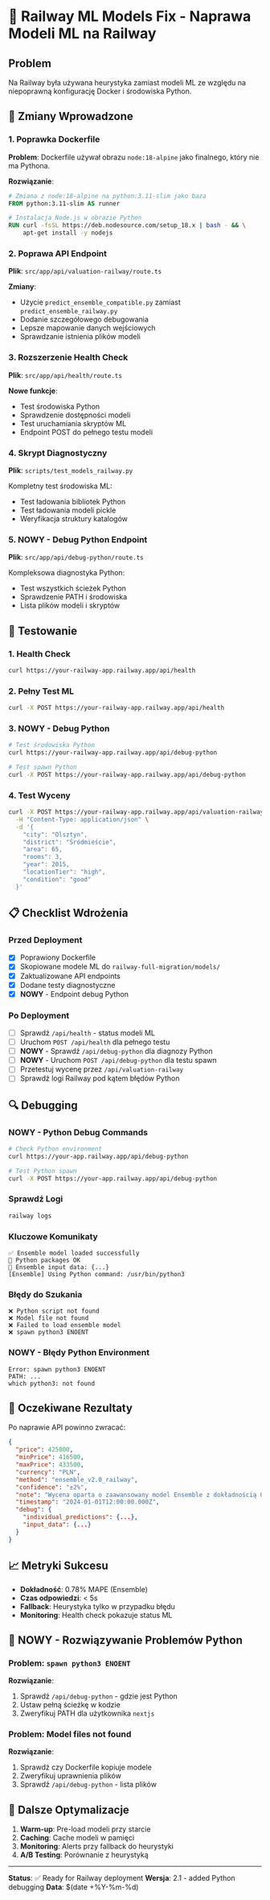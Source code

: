 # 🚂 Railway ML Models Fix - Naprawa Modeli ML na Railway

## Problem
Na Railway była używana heurystyka zamiast modeli ML ze względu na niepoprawną konfigurację Docker i środowiska Python.

## 🔧 Zmiany Wprowadzone

### 1. Poprawka Dockerfile
**Problem**: Dockerfile używał obrazu `node:18-alpine` jako finalnego, który nie ma Pythona.

**Rozwiązanie**:
```dockerfile
# Zmiana z node:18-alpine na python:3.11-slim jako baza
FROM python:3.11-slim AS runner

# Instalacja Node.js w obrazie Python
RUN curl -fsSL https://deb.nodesource.com/setup_18.x | bash - && \
    apt-get install -y nodejs
```

### 2. Poprawa API Endpoint
**Plik**: `src/app/api/valuation-railway/route.ts`

**Zmiany**:
- Użycie `predict_ensemble_compatible.py` zamiast `predict_ensemble_railway.py`
- Dodanie szczegółowego debugowania
- Lepsze mapowanie danych wejściowych
- Sprawdzanie istnienia plików modeli

### 3. Rozszerzenie Health Check
**Plik**: `src/app/api/health/route.ts`

**Nowe funkcje**:
- Test środowiska Python
- Sprawdzenie dostępności modeli
- Test uruchamiania skryptów ML
- Endpoint POST do pełnego testu modeli

### 4. Skrypt Diagnostyczny
**Plik**: `scripts/test_models_railway.py`

Kompletny test środowiska ML:
- Test ładowania bibliotek Python
- Test ładowania modeli pickle
- Weryfikacja struktury katalogów

### 5. **NOWY** - Debug Python Endpoint
**Plik**: `src/app/api/debug-python/route.ts`

Kompleksowa diagnostyka Python:
- Test wszystkich ścieżek Python
- Sprawdzenie PATH i środowiska
- Lista plików modeli i skryptów

## 🧪 Testowanie

### 1. Health Check
```bash
curl https://your-railway-app.railway.app/api/health
```

### 2. Pełny Test ML
```bash
curl -X POST https://your-railway-app.railway.app/api/health
```

### 3. **NOWY** - Debug Python
```bash
# Test środowiska Python
curl https://your-railway-app.railway.app/api/debug-python

# Test spawn Python
curl -X POST https://your-railway-app.railway.app/api/debug-python
```

### 4. Test Wyceny
```bash
curl -X POST https://your-railway-app.railway.app/api/valuation-railway \
  -H "Content-Type: application/json" \
  -d '{
    "city": "Olsztyn",
    "district": "Śródmieście", 
    "area": 65,
    "rooms": 3,
    "year": 2015,
    "locationTier": "high",
    "condition": "good"
  }'
```

## 📋 Checklist Wdrożenia

### Przed Deployment
- [x] Poprawiony Dockerfile
- [x] Skopiowane modele ML do `railway-full-migration/models/`
- [x] Zaktualizowane API endpoints
- [x] Dodane testy diagnostyczne
- [x] **NOWY** - Endpoint debug Python

### Po Deployment
- [ ] Sprawdź `/api/health` - status modeli ML
- [ ] Uruchom `POST /api/health` dla pełnego testu
- [ ] **NOWY** - Sprawdź `/api/debug-python` dla diagnozy Python
- [ ] **NOWY** - Uruchom `POST /api/debug-python` dla testu spawn
- [ ] Przetestuj wycenę przez `/api/valuation-railway`
- [ ] Sprawdź logi Railway pod kątem błędów Python

## 🔍 Debugging

### **NOWY** - Python Debug Commands
```bash
# Check Python environment
curl https://your-app.railway.app/api/debug-python

# Test Python spawn
curl -X POST https://your-app.railway.app/api/debug-python
```

### Sprawdź Logi
```bash
railway logs
```

### Kluczowe Komunikaty
```
✅ Ensemble model loaded successfully
🐍 Python packages OK
🔧 Ensemble input data: {...}
[Ensemble] Using Python command: /usr/bin/python3
```

### Błędy do Szukania
```
❌ Python script not found
❌ Model file not found  
❌ Failed to load ensemble model
❌ spawn python3 ENOENT
```

### **NOWY** - Błędy Python Environment
```
Error: spawn python3 ENOENT
PATH: ...
which python3: not found
```

## 🎯 Oczekiwane Rezultaty

Po naprawie API powinno zwracać:

```json
{
  "price": 425000,
  "minPrice": 416500,
  "maxPrice": 433500,
  "currency": "PLN",
  "method": "ensemble_v2.0_railway",
  "confidence": "±2%",
  "note": "Wycena oparta o zaawansowany model Ensemble z dokładnością 0.78% MAPE",
  "timestamp": "2024-01-01T12:00:00.000Z",
  "debug": {
    "individual_predictions": {...},
    "input_data": {...}
  }
}
```

## 📈 Metryki Sukcesu

- **Dokładność**: 0.78% MAPE (Ensemble)
- **Czas odpowiedzi**: < 5s
- **Fallback**: Heurystyka tylko w przypadku błędu
- **Monitoring**: Health check pokazuje status ML

## 🔧 **NOWY** - Rozwiązywanie Problemów Python

### Problem: `spawn python3 ENOENT`
**Rozwiązanie**:
1. Sprawdź `/api/debug-python` - gdzie jest Python
2. Ustaw pełną ścieżkę w kodzie
3. Zweryfikuj PATH dla użytkownika `nextjs`

### Problem: Model files not found
**Rozwiązanie**:
1. Sprawdź czy Dockerfile kopiuje modele
2. Zweryfikuj uprawnienia plików
3. Sprawdź `/api/debug-python` - lista plików

## 🚀 Dalsze Optymalizacje

1. **Warm-up**: Pre-load modeli przy starcie
2. **Caching**: Cache modeli w pamięci
3. **Monitoring**: Alerts przy fallback do heurystyki
4. **A/B Testing**: Porównanie z heurystyką

---

**Status**: ✅ Ready for Railway deployment
**Wersja**: 2.1 - added Python debugging
**Data**: $(date +%Y-%m-%d) 